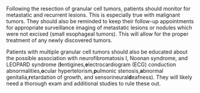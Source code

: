 Following the resection of granular cell tumors, patients should monitor for metastatic and recurrent lesions. This is especially true with malignant tumors. They should also be reminded to keep their follow-up appointments for appropriate surveillance imaging of metastatic lesions or nodules which were not excised (small esophageal tumors). This will allow for the proper treatment of any newly discovered tumors.

Patients with multiple granular cell tumors should also be educated about the possible association with neurofibromatosis I, Noonan syndrome, and LEOPARD syndrome (**l**entigines,**e**lectrocardiogram (ECG) conduction abnormalities,**o**cular hypertelorism,**p**ulmonic stenosis,**a**bnormal genitalia,**r**etardation of growth, and sensorineural**d**eafness). They will likely need a thorough exam and additional studies to rule these out.